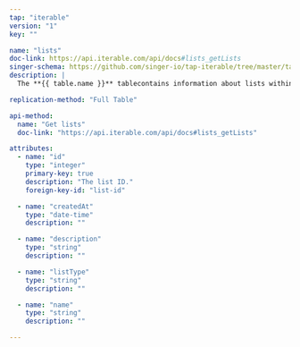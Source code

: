```yaml
---
tap: "iterable"
version: "1"
key: ""

name: "lists"
doc-link: https://api.iterable.com/api/docs#lists_getLists
singer-schema: https://github.com/singer-io/tap-iterable/tree/master/tap_iterable/schemas/lists.json
description: |
  The **{{ table.name }}** tablecontains information about lists within your {{ integration.display_name }} project.

replication-method: "Full Table"

api-method:
  name: "Get lists"
  doc-link: "https://api.iterable.com/api/docs#lists_getLists"

attributes:
  - name: "id"
    type: "integer"
    primary-key: true
    description: "The list ID."
    foreign-key-id: "list-id"

  - name: "createdAt"
    type: "date-time"
    description: ""

  - name: "description"
    type: "string"
    description: ""

  - name: "listType"
    type: "string"
    description: ""

  - name: "name"
    type: "string"
    description: ""

---
```

